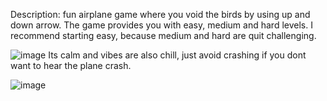 Description: fun airplane game where you void the birds by using up and down arrow. The game provides you with easy, medium and hard levels. I recommend starting easy, because medium and hard are quit challenging. 

![image](https://github.com/user-attachments/assets/036bba11-b95c-4c97-bba2-3bd625967f99) Its calm and vibes are also chill, just avoid crashing if you dont want to hear the plane crash. 

![image](https://github.com/user-attachments/assets/40ea8eda-a5e1-4805-bd29-06b70b7bd540)

